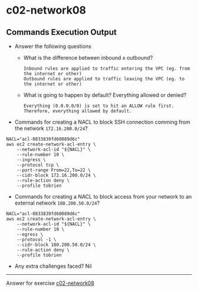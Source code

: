 # c02-network08

## Commands Execution Output

- Answer the following questions
  - What is the difference between inbound x outbound?
    ```
    Inbound rules are applied to traffic entering the VPC (eg. from the internet or other)
    Outbound rules are applied to traffic leaving the VPC (eg. to the internet or other)

    ```
    
  - What is going to happen by default? Everything allowed or denied?
    ```
    Everything (0.0.0.0/0) is set to hit an ALLOW rule first. Therefore, everything allowed by default.
    ```
    

- Commands for creating a NACL to block SSH connection comming from the network `172.16.200.0/24`?

```
NACL="acl-0833839fd60089d6c"
aws ec2 create-network-acl-entry \
    --network-acl-id "${NACL}" \
    --rule-number 10 \
    --ingress \
    --protocol tcp \
    --port-range From=22,To=22 \
    --cidr-block 172.16.200.0/24 \
    --rule-action deny \
    --profile tobrien
```

- Commands for creating a NACL to block access from your network to an external network `180.200.50.0/24`?

```
NACL="acl-0833839fd60089d6c"
aws ec2 create-network-acl-entry \
    --network-acl-id "${NACL}" \
    --rule-number 10 \
    --egress \
    --protocol -1 \
    --cidr-block 180.200.50.0/24 \
    --rule-action deny \
    --profile tobrien
```

- Any extra challenges faced? Nil

<!-- Don't change anything below this point-->
***
Answer for exercise [c02-network08](https://github.com/devopsacademyau/academy/blob/80a940b39bc3ae40378abe7af015cb3c207463f6/classes/02class/exercises/c02-network08/README.md)
